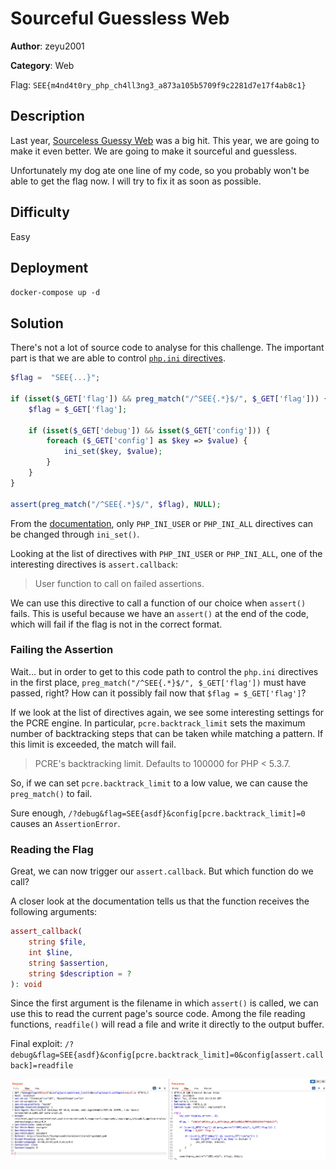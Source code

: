 # Sourceful Guessless Web

**Author**: zeyu2001

**Category**: Web

Flag: `SEE{m4nd4t0ry_php_ch4ll3ng3_a873a105b5709f9c2281d7e17f4ab8c1}`

## Description

Last year, [Sourceless Guessy Web](https://github.com/Social-Engineering-Experts/SEETF-2022-Public/tree/main/web/sourceless-guessy-web) was a big hit. This year, we are going to make it even better. We are going to make it sourceful and guessless.

Unfortunately my dog ate one line of my code, so you probably won't be able to get the flag now. I will try to fix it as soon as possible.

## Difficulty

Easy

## Deployment

`docker-compose up -d`

## Solution

There's not a lot of source code to analyse for this challenge. The important part is that we are able to control [`php.ini` directives](https://www.php.net/manual/en/ini.list.php).

```php
$flag =  "SEE{...}";

if (isset($_GET['flag']) && preg_match("/^SEE{.*}$/", $_GET['flag'])) {
    $flag = $_GET['flag'];

    if (isset($_GET['debug']) && isset($_GET['config'])) {
        foreach ($_GET['config'] as $key => $value) {
            ini_set($key, $value);
        }
    }
}

assert(preg_match("/^SEE{.*}$/", $flag), NULL);
```

From the [documentation](https://www.php.net/manual/en/configuration.changes.modes.php), only `PHP_INI_USER` or `PHP_INI_ALL` directives can be changed through `ini_set()`.

Looking at the list of directives with `PHP_INI_USER` or `PHP_INI_ALL`, one of the interesting directives is `assert.callback`:

> User function to call on failed assertions.

We can use this directive to call a function of our choice when `assert()` fails. This is useful because we have an `assert()` at the end of the code, which will fail if the flag is not in the correct format.

### Failing the Assertion

Wait... but in order to get to this code path to control the `php.ini` directives in the first place, `preg_match("/^SEE{.*}$/", $_GET['flag'])` must have passed, right? How can it possibly fail now that `$flag = $_GET['flag']`?

If we look at the list of directives again, we see some interesting settings for the PCRE engine. In particular, `pcre.backtrack_limit` sets the maximum number of backtracking steps that can be taken while matching a pattern. If this limit is exceeded, the match will fail.

> PCRE's backtracking limit. Defaults to 100000 for PHP < 5.3.7.

So, if we can set `pcre.backtrack_limit` to a low value, we can cause the `preg_match()` to fail.

Sure enough, `/?debug&flag=SEE{asdf}&config[pcre.backtrack_limit]=0` causes an `AssertionError`.

### Reading the Flag

Great, we can now trigger our `assert.callback`. But which function do we call?

A closer look at the documentation tells us that the function receives the following arguments:

```php
assert_callback(
    string $file,
    int $line,
    string $assertion,
    string $description = ?
): void
```

Since the first argument is the filename in which `assert()` is called, we can use this to read the current page's source code. Among the file reading functions, `readfile()` will read a file and write it directly to the output buffer.

Final exploit: `/?debug&flag=SEE{asdf}&config[pcre.backtrack_limit]=0&config[assert.callback]=readfile`

![solve.png](solve.png)